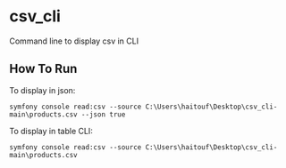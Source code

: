 # csv_cli
Command line to display csv in CLI

## How To Run
To display in json:
```
symfony console read:csv --source C:\Users\haitouf\Desktop\csv_cli-main\products.csv --json true
```

To display in table CLI:
```
symfony console read:csv --source C:\Users\haitouf\Desktop\csv_cli-main\products.csv
```